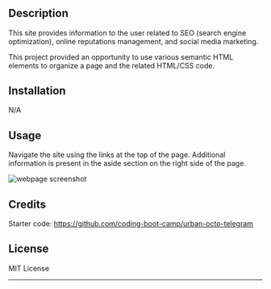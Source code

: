 # <Your-Project-Title>

## Description

This site provides information to the user related to SEO (search engine optimization), online reputations management, and social media marketing.

This project provided an opportunity to use various semantic HTML elements to organize a page and the related HTML/CSS code. 

## Installation

N/A

## Usage

Navigate the site using the links at the top of the page. Additional information is present in the aside section on the right side of the page.

![webpage screenshot](/assets/images/screenshot.png)

## Credits

Starter code: https://github.com/coding-boot-camp/urban-octo-telegram

## License

MIT License

---